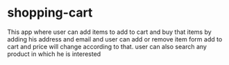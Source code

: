 # shopping-cart
This app where user can add items to add to cart and buy that items by adding his address and email and user can add or remove item form add to cart and price will change according to that. user can also search any product in which he is interested
